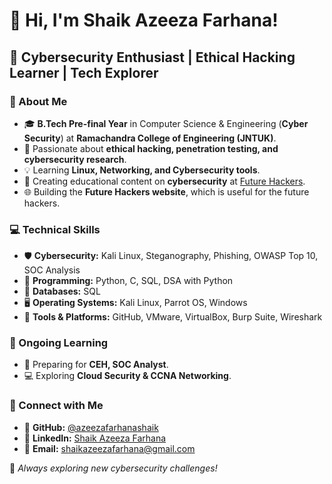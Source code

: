 # 👋 Hi, I'm Shaik Azeeza Farhana!  
## 🚀 Cybersecurity Enthusiast | Ethical Hacking Learner | Tech Explorer  

### 🔹 About Me  
- 🎓 **B.Tech Pre-final Year** in Computer Science & Engineering (**Cyber Security**) at **Ramachandra College of Engineering (JNTUK)**.  
- 🎯 Passionate about **ethical hacking, penetration testing, and cybersecurity research**.  
- 💡 Learning **Linux, Networking, and Cybersecurity tools**.  
- 🎥 Creating educational content on **cybersecurity** at [Future Hackers](https://www.youtube.com/@FutureHackers).  
- 🌐 Building the **Future Hackers website**, which is useful for the future hackers. 

### 💻 Technical Skills  
- 🛡️ **Cybersecurity:** Kali Linux, Steganography, Phishing, OWASP Top 10, SOC Analysis  
- 🔹 **Programming:** Python, C, SQL, DSA with Python  
- 💾 **Databases:** SQL  
- 🖥️ **Operating Systems:** Kali Linux, Parrot OS, Windows  
- 🔧 **Tools & Platforms:** GitHub, VMware, VirtualBox, Burp Suite, Wireshark  

### 🌱 Ongoing Learning  
- 📌 Preparing for **CEH, SOC Analyst**.  
- 💻 Exploring **Cloud Security & CCNA Networking**.  

### 📩 Connect with Me  
- 🔗 **GitHub:** [@azeezafarhanashaik](https://github.com/azeezafarhanashaik)  
- 🔗 **LinkedIn:** [Shaik Azeeza Farhana](https://www.linkedin.com/in/sk-azeeza-farhana-1a770a258)  
- 📧 **Email:** shaikazeezafarhana@gmail.com  

🚀 *Always exploring new cybersecurity challenges!*  
